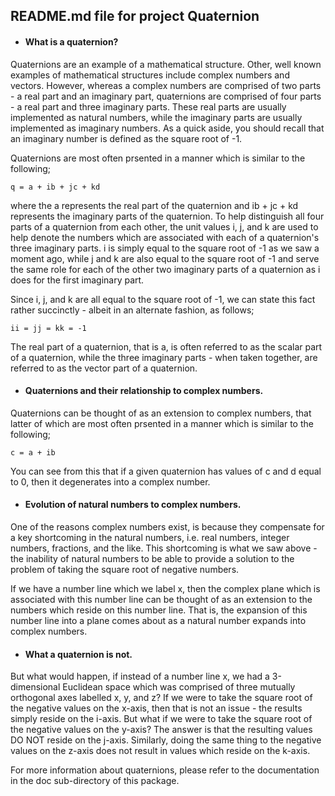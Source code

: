 ## README.md file for project Quaternion


* #### What is a quaternion?

Quaternions are an example of a mathematical structure. Other, well known
examples of mathematical structures include complex numbers and vectors.
However, whereas a complex numbers are comprised of two
parts - a real part and an imaginary part, quaternions are comprised of
four parts - a real part and three imaginary parts. These real parts are
usually implemented as natural numbers, while the imaginary parts are usually
implemented as imaginary numbers. As a quick aside, you should recall that
an imaginary number is defined as the square root of -1.

Quaternions are most often prsented in a manner which is similar to the
following;

```
q = a + ib + jc + kd
```

where the a represents the real part of the quaternion and ib + jc + kd
represents the imaginary parts of the quaternion. To help distinguish
all four parts of a quaternion from each other, the unit values i, j,
and k are used to help denote the numbers which are associated with each
of a quaternion's three imaginary parts. i is simply equal to the square root of -1
as we saw a moment ago, while j and k are also equal to the square root of -1
and serve the same role for each of the other two imaginary parts of a
quaternion as i does for the first imaginary part.

Since i, j, and k are all equal to the square root of -1, we can state this
fact rather succinctly - albeit in an alternate fashion, as follows;

```
ii = jj = kk = -1
```

The real part of a quaternion, that is a, is often referred to as the scalar
part of a quaternion, while the three imaginary parts - when taken together,
are referred to as the vector part of a quaternion.


* #### Quaternions and their relationship to complex numbers.

Quaternions can be thought of as an extension to complex numbers, that latter of which
are most often prsented in a manner which is similar to the following;

```
c = a + ib
```

You can see from this that if a given quaternion has values of c and d
equal to 0, then it degenerates into a complex number.


* #### Evolution of natural numbers to complex numbers.

One of the reasons complex numbers exist, is because they compensate
for a key shortcoming in the natural numbers, i.e. real numbers, integer numbers,
fractions, and the like. This shortcoming is what we saw above - the
inability of natural numbers to be able to provide a solution to the
problem of taking the square root of negative numbers.

If we have a number line which we label x, then the complex plane which is associated
with this number line can be thought of as an extension to the numbers which reside 
on this number line. That is, the expansion of this number line into a plane comes about 
as a natural number expands into complex numbers.


* #### What a quaternion is not.

But what would happen, if instead of a number line x, we had a 3-dimensional
Euclidean space which was comprised of three mutually orthogonal axes labelled
x, y, and z? If we were to take the square root of the negative values on the
x-axis, then that is not an issue - the results simply reside on the i-axis.
But what if we were to take the square root of the negative values on the
y-axis? The answer is that the resulting values DO NOT reside on the j-axis.
Similarly, doing the same thing to the negative values on the z-axis does not
result in values which reside on the k-axis.



For more information about quaternions, please refer to the documentation
in the doc sub-directory of this package.